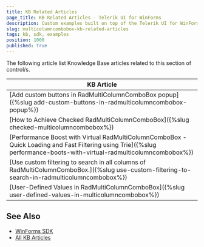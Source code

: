 ```yaml
---
title: KB Related Articles
page_title: KB Related Articles - Telerik UI for WinForms
description: Custom examples built on top of the Telerik UI for WinForms control.
slug: multicolumncombobox-kb-related-articles
tags: kb, sdk, examples
position: 1000
published: True
---
```

The following article list Knowledge Base articles related to this section of control/s.
<!--KB Articles Table-->

|KB Article|
|----|
|[Add custom buttons in RadMultiColumnComboBox popup]({%slug add-custom-buttons-in-radmulticolumncombobox-popup%})|
|[How to Achieve Checked RadMultiColumnComboBox]({%slug checked-multicolumncombobox%})|
|[Performance Boost with Virtual RadMultiColumnComboBox - Quick Loading and Fast Filtering using Trie]({%slug performance-boots-with-virtual-radmulticolumncombobox%})|
|[Use custom filtering to search in all columns of RadMultiColumnComboBox.]({%slug use-custom-filtering-to-search-in-radmulticolumncombobox%})|
|[User-Defined Values in RadMultiColumnComboBox]({%slug user-defined-values-in-multicolumncombobox%})|

## See Also

* [WinForms SDK](https://github.com/telerik/winforms-sdk)
* [All KB Articles](https://docs.telerik.com/devtools/winforms/knowledge-base)
